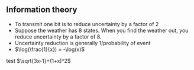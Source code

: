 ## Information theory

- To transmit one bit is to reduce uncertainty by a factor of 2
- Suppose the weather has 8 states. When you find the weather out, you reduce uncertainty by a factor of 8.
- Uncertainty reduction is generally 1/probability of event
- $\log(\frac{1}{x}) = -\log(x)$

test $\sqrt{3x-1}+(1+x)^2$